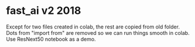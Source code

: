 # fast_ai v2 2018

Except for two files created in colab, the rest are copied from old folder. Dots from "import from" are removed so we can run things smooth in colab. Use ResNext50 notebook as a demo.
